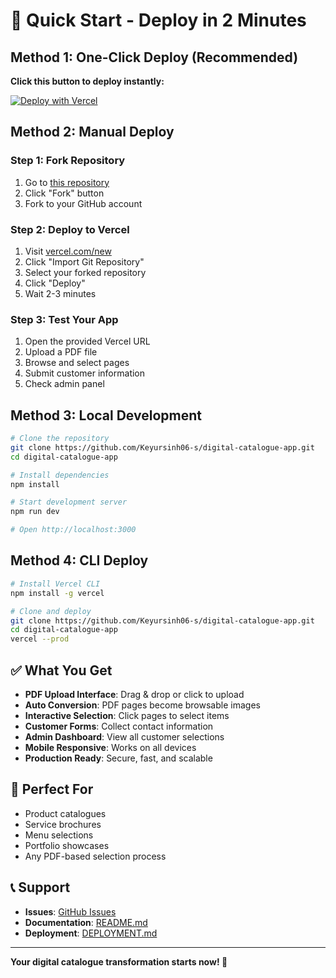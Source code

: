 # 🚀 Quick Start - Deploy in 2 Minutes

## Method 1: One-Click Deploy (Recommended)

**Click this button to deploy instantly:**

[![Deploy with Vercel](https://vercel.com/button)](https://vercel.com/new/clone?repository-url=https://github.com/Keyursinh06-s/digital-catalogue-app&project-name=digital-catalogue&repository-name=digital-catalogue-app)

## Method 2: Manual Deploy

### Step 1: Fork Repository
1. Go to [this repository](https://github.com/Keyursinh06-s/digital-catalogue-app)
2. Click "Fork" button
3. Fork to your GitHub account

### Step 2: Deploy to Vercel
1. Visit [vercel.com/new](https://vercel.com/new)
2. Click "Import Git Repository"
3. Select your forked repository
4. Click "Deploy"
5. Wait 2-3 minutes

### Step 3: Test Your App
1. Open the provided Vercel URL
2. Upload a PDF file
3. Browse and select pages
4. Submit customer information
5. Check admin panel

## Method 3: Local Development

```bash
# Clone the repository
git clone https://github.com/Keyursinh06-s/digital-catalogue-app.git
cd digital-catalogue-app

# Install dependencies
npm install

# Start development server
npm run dev

# Open http://localhost:3000
```

## Method 4: CLI Deploy

```bash
# Install Vercel CLI
npm install -g vercel

# Clone and deploy
git clone https://github.com/Keyursinh06-s/digital-catalogue-app.git
cd digital-catalogue-app
vercel --prod
```

## ✅ What You Get

- **PDF Upload Interface**: Drag & drop or click to upload
- **Auto Conversion**: PDF pages become browsable images
- **Interactive Selection**: Click pages to select items
- **Customer Forms**: Collect contact information
- **Admin Dashboard**: View all customer selections
- **Mobile Responsive**: Works on all devices
- **Production Ready**: Secure, fast, and scalable

## 🎯 Perfect For

- Product catalogues
- Service brochures
- Menu selections
- Portfolio showcases
- Any PDF-based selection process

## 📞 Support

- **Issues**: [GitHub Issues](https://github.com/Keyursinh06-s/digital-catalogue-app/issues)
- **Documentation**: [README.md](README.md)
- **Deployment**: [DEPLOYMENT.md](DEPLOYMENT.md)

---

**Your digital catalogue transformation starts now! 🎉**
